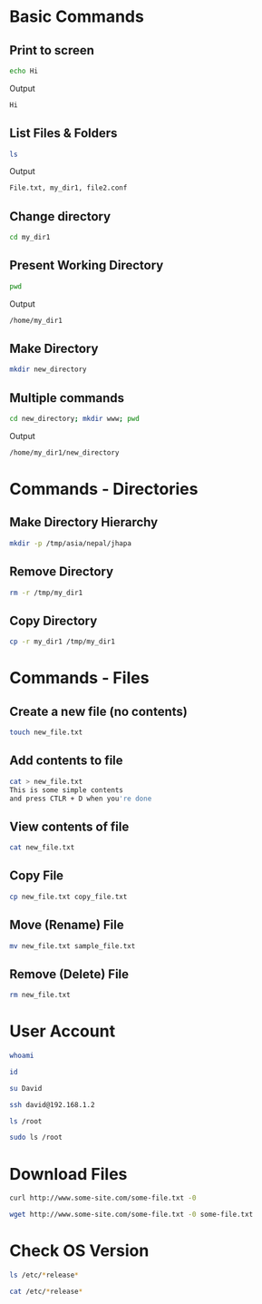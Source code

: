 # Basic Commands

## Print to screen
````bash
echo Hi  
 ````
 Output
 ````bash
Hi  
 ````
## List Files & Folders
````bash
ls
````
 Output
 ````bash
 File.txt, my_dir1, file2.conf
````
## Change directory
````bash
cd my_dir1
````
## Present Working Directory
````bash
pwd
````
Output
````bash
/home/my_dir1
````
## Make Directory
````bash
mkdir new_directory
````
## Multiple commands
````bash
cd new_directory; mkdir www; pwd
````
Output
````bash
/home/my_dir1/new_directory
````

# Commands - Directories

## Make Directory Hierarchy
````bash
mkdir -p /tmp/asia/nepal/jhapa
````
## Remove Directory
````bash
rm -r /tmp/my_dir1
````
## Copy Directory
````bash
cp -r my_dir1 /tmp/my_dir1
````

# Commands - Files

## Create a new file (no contents)
````bash
touch new_file.txt
````
## Add contents to file
````bash
cat > new_file.txt
This is some simple contents
and press CTLR + D when you're done
````
## View contents of file
````bash
cat new_file.txt
````
## Copy File
````bash
cp new_file.txt copy_file.txt
````
## Move (Rename) File
````bash
mv new_file.txt sample_file.txt
````
## Remove (Delete) File
````bash
rm new_file.txt
````

# User Account

````bash
whoami
````

````bash
id
````

````bash
su David
````

````bash
ssh david@192.168.1.2
````

````bash
ls /root
````

````bash
sudo ls /root
````

# Download Files

````bash
curl http://www.some-site.com/some-file.txt -0
````

````bash
wget http://www.some-site.com/some-file.txt -0 some-file.txt
````

# Check OS Version

````bash
ls /etc/*release*
````

````bash
cat /etc/*release*
````








